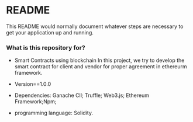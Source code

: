 # README #

This README would normally document whatever steps are necessary to get your application up and running.

### What is this repository for? ###

* Smart Contracts using blockchain 
  In this project, we try to develop the smart contract for client and vendor for proper agreement in ethereurm framework.
* Version==1.0.0

* Dependencies: Ganache ClI; Truffle; Web3.js; Ethereum Framework;Npm;
* programming language: Solidity.
  


